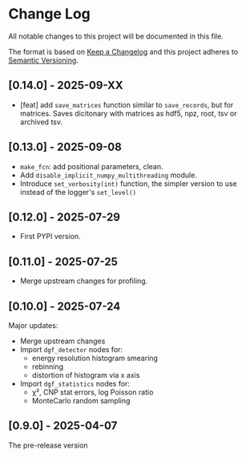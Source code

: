 
# Change Log

All notable changes to this project will be documented in this file.
 
The format is based on [Keep a Changelog](http://keepachangelog.com/)
and this project adheres to [Semantic Versioning](http://semver.org/).

## [0.14.0] - 2025-09-XX

- [feat] add `save_matrices` function similar to `save_records`, but for matrices. Saves dicitonary
    with matrices as hdf5, npz, root, tsv or archived tsv.

## [0.13.0] - 2025-09-08

- `make_fcn`: add positional parameters, clean.
- Add `disable_implicit_numpy_multithreading` module.
- Introduce `set_verbosity(int)` function, the simpler version to use instead of the logger's `set_level()`

## [0.12.0] - 2025-07-29

- First PYPI version.

## [0.11.0] - 2025-07-25

- Merge upstream changes for profiling.

## [0.10.0] - 2025-07-24
  
Major updates:
- Merge upstream changes
- Import `dgf_detector` nodes for:
    * energy resolution histogram smearing
    * rebinning
    * distortion of histogram via x axis
- Import `dgf_statistics` nodes for:
    * χ², CNP stat errors, log Poisson ratio
    * MonteCarlo random sampling
 
## [0.9.0] - 2025-04-07
  
The pre-release version

